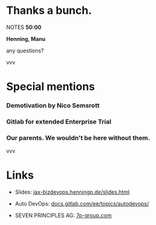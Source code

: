 #   Thanks a bunch.<!-- .element: class="fragment shrink" data-fragment-index="1" -->

NOTES
**50:00**

**Henning, Manu**

any questions?

vvv

#   Special mentions<!-- .element: class="fragment shrink" data-fragment-index="1" -->

### Demotivation by Nico Semsrott<!-- .element: class="fragment" data-fragment-index="2" -->

### Gitlab for extended Enterprise Trial<!-- .element: class="fragment" data-fragment-index="3" -->

### Our parents. We wouldn't be here without them.<!-- .element: class="fragment" data-fragment-index="4" -->

vvv

#   Links<!-- .element: class="fragment shrink" data-fragment-index="1" -->

  - Slides: [jax-bizdevops.henningp.de/slides.html](http://jax-bizdevops.henningp.de/slides.html)

  - Auto DevOps: [docs.gitlab.com/ee/topics/autodevops/](https://docs.gitlab.com/ee/topics/autodevops/)

  - SEVEN PRINCIPLES AG: [7p-group.com](https://7p-group.com)

